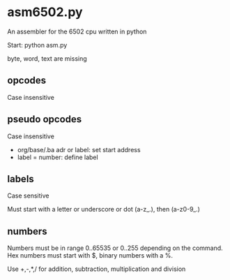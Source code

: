 # asm6502.py
An assembler for the 6502 cpu written in python

Start: python asm.py

byte, word, text are missing

## opcodes
Case insensitive

## pseudo opcodes
Case insensitive
* org/base/.ba adr or label: set start address
* label = number: define label

## labels
Case sensitive

Must start with a letter or underscore or dot (a-z_.), then (a-z0-9_.)

## numbers
Numbers must be in range 0..65535 or 0..255 depending on the command.
Hex numbers must start with $, binary numbers with a %.

Use +,-,*,/ for addition, subtraction, multiplication and division